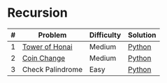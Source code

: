 # Recursion

|#|Problem|Difficulty|Solution|
|-|-|-|-|
|1|[Tower of Honai](https://en.wikipedia.org/wiki/Tower_of_Hanoi)|Medium|[Python](./tower_of_honai.py)|
|2|[Coin Change](https://leetcode.com/problems/coin-change/)|Medium|[Python](./coin_change.py)|
|3|Check Palindrome|Easy|[Python](./check_palindrome.py)|